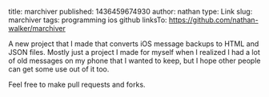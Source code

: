 title: marchiver
published: 1436459674930
author: nathan
type: Link
slug: marchiver
tags: programming
ios
github
linksTo: https://github.com/nathan-walker/marchiver

A new project that I made that converts iOS message backups to HTML and JSON files. Mostly just a project I made for myself when I realized I had a lot of old messages on my phone that I wanted to keep, but I hope other people can get some use out of it too.

Feel free to make pull requests and forks.